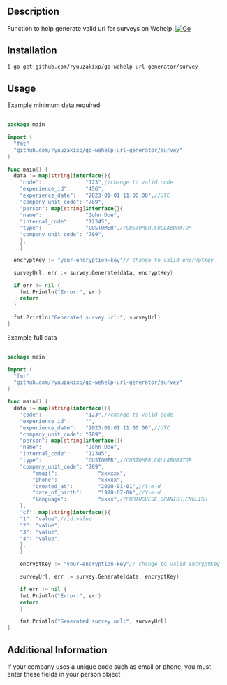 ## Description

Function to help generate valid url for surveys on Wehelp.
[![Go](https://github.com/ryuuzakixp/go-wehelp-url-generator/actions/workflows/test.yml/badge.svg)](https://github.com/ryuuzakixp/go-wehelp-url-generator/actions/workflows/test.yml)

## Installation
```bash
$ go get github.com/ryuuzakixp/go-wehelp-url-generator/survey
```

## Usage

Example minimum data required

```Go
   
package main

import (
  "fmt"
  "github.com/ryuuzakixp/go-wehelp-url-generator/survey"
)

func main() {
  data := map[string]interface{}{
    "code":              "123",//change to valid code
    "experience_id":     "456",
    "experience_date":   "2023-01-01 11:00:00",//UTC
    "company_unit_code": "789",
    "person": map[string]interface{}{
	"name":              "John Doe",
	"internal_code":     "12345",
	"type":              "CUSTOMER",//CUSTOMER,COLLABORATOR
	"company_unit_code": "789",
	},
    }

  encryptKey := "your-encryption-key"// change to valid encryptKey

  surveyUrl, err := survey.Generate(data, encryptKey)

  if err != nil {
    fmt.Println("Error:", err)
    return
  }

  fmt.Println("Generated survey url:", surveyUrl)
}
```

Example full data

```Go
   
package main

import (
  "fmt"
  "github.com/ryuuzakixp/go-wehelp-url-generator/survey"
)

func main() {
  data := map[string]interface{}{
    "code":              "123",//change to valid code
    "experience_id":     "",
    "experience_date":   "2023-01-01 11:00:00",//UTC
    "company_unit_code": "789",
    "person": map[string]interface{}{
	"name":              "John Doe",
	"internal_code":     "12345",
	"type":              "CUSTOMER",//CUSTOMER,COLLABORATOR
	"company_unit_code": "789",
        "email":             "xxxxxx",
        "phone":             "xxxxx",
        "created_at":        "2020-01-01",//Y-m-d
        "date_of_birth":     "1970-07-06",//Y-m-d
        "language":          "xxxx",//PORTUGUESE,SPANISH,ENGLISH 
    },
    "cf": map[string]interface{}{
	"1": "value",//id:value
	"2": "value",
	"3": "value",
	"4": "value",
	},
    }

    encryptKey := "your-encryption-key"// change to valid encryptKey

    surveyUrl, err := survey.Generate(data, encryptKey)

    if err != nil {
	fmt.Println("Error:", err)
	return
    }

    fmt.Println("Generated survey url:", surveyUrl)
}
```
## Additional Information

If your company uses a unique code such as email or phone, you must enter these fields in your person object
